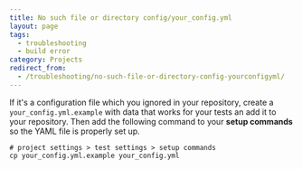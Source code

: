 ```yaml
---
title: No such file or directory config/your_config.yml
layout: page
tags:
  - troubleshooting
  - build error
category: Projects
redirect_from:
  - /troubleshooting/no-such-file-or-directory-config-yourconfigyml/
---
```

If it's a configuration file which you ignored in your repository, create a `your_config.yml.example` with data that works for your tests an add it to your repository. Then add the following command to your **setup commands** so the YAML file is properly set up.

```shell
# project settings > test settings > setup commands
cp your_config.yml.example your_config.yml
```
